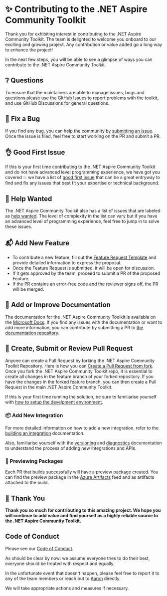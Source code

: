 # ✨ Contributing to the .NET Aspire Community Toolkit

Thank you for exhibiting interest in contributing to the .NET Aspire Community Toolkit. The team is delighted to welcome you onboard to our exciting and growing project. Any contribution or value added go a long way to enhance the project!

In the next few steps, you will be able to see a glimpse of ways you can contribute to the .NET Aspire Community Toolkit.

## ❔ Questions <a name="question"></a>

To ensure that the maintainers are able to manage issues, bugs and questions please use the GitHub Issues to report problems with the toolkit, and use GitHub Discussions for general questions.

## 🐛 Fix a Bug <a name="bug"></a>

If you find any bug, you can help the community by [submitting an issue](https://github.com/CommunityToolkit/Aspire/issues/new?template=bug_report.md&labels=bug+:bug:&title=[Bug]). Once the issue is filed, feel free to start working on the PR and submit a PR.

## 👌 Good First Issue <a name="issue"></a>

If this is your first time contributing to the .NET Aspire Community Toolkit and do not have advanced level programming experience, we have got you covered 💥 we have a list of [good first issue](https://github.com/CommunityToolkit/Aspire/labels/good%20first%20issue) that can be a great entryway to find and fix any issues that best fit your expertise or technical background.

## 🙋 Help Wanted <a name="help"></a>

The .NET Aspire Community Toolkit also has a list of issues that are labeled as [help wanted](https://github.com/CommunityToolkit/Aspire/labels/help%20wanted). The level of complexity in the list can vary but if you have an advanced level of programming experience, feel free to jump in to solve these issues.

## 📬 Add New Feature <a name="feature"></a>

-   To contribute a new feature, fill out the [Feature Request Template](https://github.com/CommunityToolkit/Aspire/issues/new?template=feature_request.md&labels=feature+request+:mailbox_with_mail:&title=[Feature]) and provide detailed information to express the proposal.
-   Once the Feature Request is submitted, it will be open for discussion.
-   If it gets approved by the team, proceed to submit a PR of the proposed Feature.
-   If the PR contains an error-free code and the reviewer signs off, the PR will be merged.

## 📝 Add or Improve Documentation <a name="docs"></a>

The documentation for the .NET Aspire Community Toolkit is available on the [Microsoft Docs](https://learn.microsoft.com/dotnet/aspire/community-toolkit/). If you find any issues with the documentation or want to add more information, you can contribute by submitting a PR to [the documentation repository](https://github.com/dotnet/docs-aspire).

## 🚀 Create, Submit or Review Pull Request <a name="pr"></a>

Anyone can create a Pull Request by forking the .NET Aspire Community Toolkit Repository. Here is how you can [Create a Pull Request from fork](https://help.github.com/en/github/collaborating-with-issues-and-pull-requests/creating-a-pull-request-from-a-fork). Once you fork the .NET Aspire Community Toolkit repo, it is essential to create all changes in the feature branch of your forked repository. If you have the changes in the forked feature branch, you can then create a Pull Request in the main .NET Aspire Community Toolkit.

If this is your first time running the solution, be sure to familiarise yourself with [how to setup the develpment environment](./docs/setup.md).

### 📦 Add New Integration <a name="integration"></a>

For more detailed information on how to add a new integration, refer to the [building an integration](./docs/create-integration.md) documentation.

Also, familiarise yourself with the [versioning](./docs/versioning.md) and [diagnostics](./docs/diagnostics.md) documentation to understand the process of adding new integrations and APIs.

### 🥽 Previewing Packages

Each PR that builds successfully will have a preview package created. You can find the preview package in the [Azure Artifacts](https://pkgs.dev.azure.com/dotnet/CommunityToolkit/_packaging/CommunityToolkit-PullRequests/nuget/v3/index.json) feed and as artifacts attached to the build.

## 💙 Thank You

**Thank you so much for contributing to this amazing project. We hope you will continue to add value and find yourself as a highly reliable source to the .NET Aspire Community Toolkit.**

## Code of Conduct

Please see our [Code of Conduct](https://dotnetfoundation.org/code-of-conduct).

As should be clear by now: we assume everyone tries to do their best, everyone should be treated with respect and equally.

In the unfortunate event that doesn't happen, please feel free to report it to any of the team members or reach out to [Aaron](mailto:aaron.powell@microsoft.com) directly.

We will take appropriate actions and measures if necessary.
